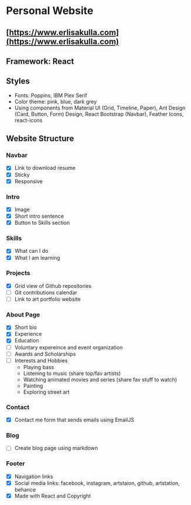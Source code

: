 # Personal Website

## [https://www.erlisakulla.com](https://www.erlisakulla.com)

## Framework: React

## Styles
* Fonts: Poppins, IBM Plex Serif
* Color theme: pink, blue, dark grey
* Using components from Material UI (Grid, Timeline, Paper), Ant Design (Card, Button, Form) Design, React Bootstrap (Navbar), Feather Icons, react-icons

## Website Structure

### Navbar 
- [X] Link to download resume
- [X] Sticky
- [X] Responsive

### Intro 
* [X] Image
* [X] Short intro sentence
* [X] Button to Skills section

### Skills
* [X] What can I do
* [X] What I am learning
 
### Projects
- [X] Grid view of Github repositories
- [ ] Git contributions calendar
- [ ] Link to art portfolio website

### About Page
- [X] Short bio
- [X] Experience 
- [X] Education
- [ ] Voluntary expereince and event organization
- [ ] Awards and Scholarships
- [ ] Interests and Hobbies
    - Playing bass
    - Listening to music (share top/fav artists)
    - Watching animated movies and series (share fav stuff to watch)
    - Painting
    - Exploring street art

### Contact 
- [X] Contact me form that sends emails using EmailJS

### Blog
- [ ] Create blog page using markdown

### Footer
- [X] Navigation links
- [X] Social media links: facebook, instagram, artstaion, github, artstation, behance
- [X] Made with React and Copyright
